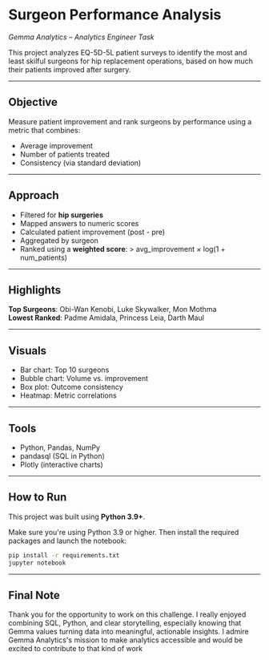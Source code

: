 # Surgeon Performance Analysis  

*Gemma Analytics – Analytics Engineer Task*

This project analyzes EQ-5D-5L patient surveys to identify the most and least skilful surgeons for hip replacement operations, based on how much their patients improved after surgery.

---

## Objective

Measure patient improvement and rank surgeons by performance using a metric that combines:
- Average improvement
- Number of patients treated
- Consistency (via standard deviation)

---

## Approach

- Filtered for **hip surgeries**
- Mapped answers to numeric scores
- Calculated patient improvement (post - pre)
- Aggregated by surgeon
- Ranked using a **weighted score**:
      > avg_improvement × log(1 + num_patients)

---

## Highlights

**Top Surgeons**: Obi-Wan Kenobi, Luke Skywalker, Mon Mothma  
**Lowest Ranked**: Padme Amidala, Princess Leia, Darth Maul

---

## Visuals

- Bar chart: Top 10 surgeons  
- Bubble chart: Volume vs. improvement  
- Box plot: Outcome consistency  
- Heatmap: Metric correlations

---

## Tools

- Python, Pandas, NumPy  
- pandasql (SQL in Python)  
- Plotly (interactive charts)

---

##  How to Run

This project was built using **Python 3.9+**.

Make sure you're using Python 3.9 or higher. Then install the required packages and launch the notebook:

 ```bash
pip install -r requirements.txt
jupyter notebook
 ```
---

##  Final Note

Thank you for the opportunity to work on this challenge. I really enjoyed combining SQL, Python, and clear storytelling, especially knowing that Gemma values turning data into meaningful, actionable insights. I admire Gemma Analytics's mission to make analytics accessible and would be excited to contribute to that kind of work


